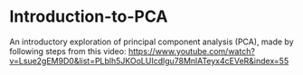 # Introduction-to-PCA

An introductory exploration of principal component analysis (PCA), made by following steps from this video: https://www.youtube.com/watch?v=Lsue2gEM9D0&list=PLblh5JKOoLUIcdlgu78MnlATeyx4cEVeR&index=55
